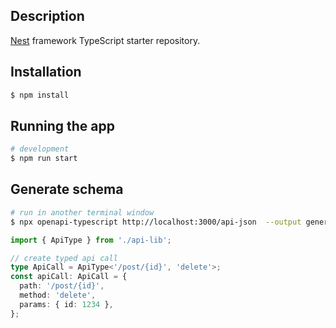 ## Description

[Nest](https://github.com/nestjs/nest) framework TypeScript starter repository.

## Installation

```bash
$ npm install
```

## Running the app

```bash
# development
$ npm run start
```

## Generate schema

```bash
# run in another terminal window
$ npx openapi-typescript http://localhost:3000/api-json  --output generated/schema.ts    
```

```ts
import { ApiType } from './api-lib';

// create typed api call
type ApiCall = ApiType<'/post/{id}', 'delete'>;
const apiCall: ApiCall = {
  path: '/post/{id}',
  method: 'delete',
  params: { id: 1234 },
};
```
